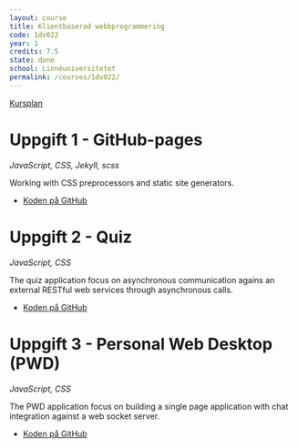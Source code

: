 ```yaml
---
layout: course
title: Klientbaserad webbprogrammering
code: 1dv022
year: 1
credits: 7.5
state: done
school: Linnéuniversitetet
permalink: /courses/1dv022/
---
```


[Kursplan](/files/courseplan/1dv022.pdf)

Uppgift 1 - GitHub-pages
===
*JavaScript, CSS, Jekyll, scss*

Working with CSS preprocessors and static site generators.

- [Koden på GitHub](https://github.com/afandrey/1dv022/tree/master/Exam%20Assignment%201)

Uppgift 2 - Quiz
===
*JavaScript, CSS*

The quiz application focus on asynchronous communication agains an external RESTful web services through asynchronous calls. 

- [Koden på GitHub](https://github.com/afandrey/1dv022/tree/master/Exam%20Assignment%202)

Uppgift 3 - Personal Web Desktop (PWD)
===
*JavaScript, CSS*

The PWD application focus on building a single page application with chat integration against a web socket server.

- [Koden på GitHub](https://github.com/afandrey/1dv022/tree/master/Exam%20Assignment%203)